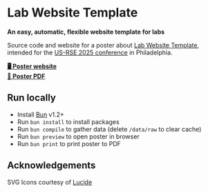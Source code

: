 # Lab Website Template

**An easy, automatic, flexible website template for labs**

Source code and website for a poster about [Lab Website Template](https://greene-lab.gitbook.io/lab-website-template-docs), intended for the [US-RSE 2025 conference](https://us-rse.org/usrse25/) in Philadelphia.

**[🖥️ Poster website](https://greenelab.github.io/lwt-poster/poster)**  
**[📄 Poster PDF](https://raw.githubusercontent.com/greenelab/lwt-poster/refs/heads/main/poster.pdf)**

## Run locally

- Install [Bun](https://bun.com/) v1.2+
- Run `bun install` to install packages
- Run `bun compile` to gather data (delete `/data/raw` to clear cache)
- Run `bun preview` to open poster in browser
- Run `bun print` to print poster to PDF

## Acknowledgements

SVG Icons courtesy of [Lucide](https://lucide.dev)
